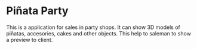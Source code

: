 # Piñata Party
This is a application for sales in party shops. It can show 3D models of piñatas, accesories, cakes and other objects. This help to saleman to show a preview to client.